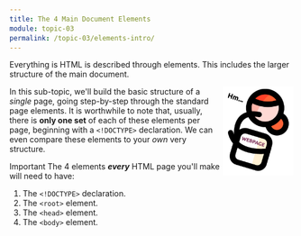 ```yaml
---
title: The 4 Main Document Elements
module: topic-03
permalink: /topic-03/elements-intro/
---
```


<div class="divider-heading"></div>

<div class="row">
  <p>Everything is HTML is described through elements. This includes the larger structure of the main document.</p>

  <img src="../img/person-doc-think.png" alt="person thinking to themselves" title="Hmm..." style="width: 125px; float: right; margin: 0 0 5px 5px" />

  <p>In this sub-topic, we'll build the basic structure of a <i>single</i> page, going step-by-step through the standard page elements. It is worthwhile to note that, usually, there is <b>only one set</b> of each of these elements per page, beginning with a <code>&lt;!DOCTYPE&gt;</code> declaration. We can even compare these elements to your <i>own</i> very structure.</p>

  <p><span class="label label-danger">Important</span> The 4 elements <b><i>every</i></b> HTML page you'll make will need to have:</p>

  <ol>
    <li>The <code>&lt;!DOCTYPE&gt;</code> declaration.</li>
    <li>The <code>&lt;root&gt;</code> element.</li>
    <li>The <code>&lt;head&gt;</code> element.</li>
    <li>The <code>&lt;body&gt;</code> element.</li>
  </ol>
</div>
